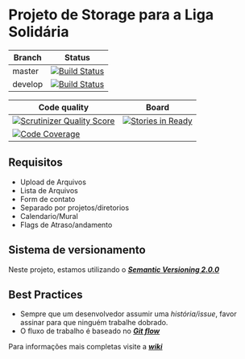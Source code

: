Projeto de Storage para a Liga Solidária
=========================================
| Branch | Status |
|--------|--------|
| master | [![Build Status](https://travis-ci.org/PHPSP/liga-solidaria-storage.png?branch=master)](https://travis-ci.org/PHPSP/liga-solidaria-storage) |
| develop| [![Build Status](https://travis-ci.org/PHPSP/liga-solidaria-storage.png?branch=develop)](https://travis-ci.org/PHPSP/liga-solidaria-storage) |

| Code quality | Board |
|--------------|-------|
| [![Scrutinizer Quality Score](https://scrutinizer-ci.com/g/PHPSP/liga-solidaria-storage/badges/quality-score.png?s=f5ab0022f6c90df4cdfe06f9d6545389ecd773ed)](https://scrutinizer-ci.com/g/PHPSP/liga-solidaria-storage/) | [![Stories in Ready](https://badge.waffle.io/PHPSP/liga-solidaria-storage.png)](http://waffle.io/PHPSP/liga-solidaria-storage) |
| [![Code Coverage](https://scrutinizer-ci.com/g/PHPSP/liga-solidaria-storage/badges/coverage.png?s=fc23860696f27656d7dc970df8481a86aa974155)](https://scrutinizer-ci.com/g/PHPSP/liga-solidaria-storage/) |


## Requisitos

* Upload de Arquivos
* Lista de Arquivos
* Form de contato
* Separado por projetos/diretorios
* Calendario/Mural
* Flags de Atraso/andamento

## Sistema de versionamento

Neste projeto, estamos utilizando o [__*Semantic Versioning 2.0.0*__](http://semver.org/)

## Best Practices

* Sempre que um desenvolvedor assumir uma *história/issue*, favor assinar para que ninguém trabalhe dobrado.
* O fluxo de trabalho é baseado no [__*Git flow*__](http://nvie.com/posts/a-successful-git-branching-model/)


Para informações mais completas visite a [__*wiki*__](https://github.com/PHPSP/liga-solidaria-storage/wiki)
